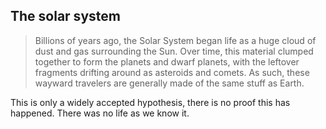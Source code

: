## The solar system

>Billions of years ago, the Solar System began life as a huge cloud of dust and gas surrounding the Sun. Over time, this material clumped together to form the planets and dwarf planets, with the leftover fragments drifting around as asteroids and comets. As such, these wayward travelers are generally made of the same stuff as Earth. 

This is only a widely accepted hypothesis, there is no proof this has happened. There was no life as we know it.

